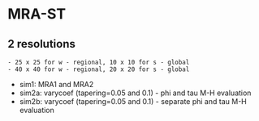 # MRA-ST

## 2 resolutions 

    - 25 x 25 for w - regional, 10 x 10 for s - global
    - 40 x 40 for w - regional, 20 x 20 for s - global
    
- sim1: MRA1 and MRA2 
- sim2a: varycoef (tapering=0.05 and 0.1) - phi and tau M-H evaluation  
- sim2b: varycoef (tapering=0.05 and 0.1) - separate phi and tau M-H evaluation  
